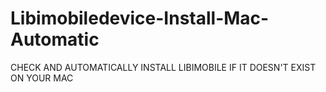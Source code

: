 # Libimobiledevice-Install-Mac-Automatic
CHECK AND AUTOMATICALLY INSTALL LIBIMOBILE IF IT DOESN'T EXIST ON YOUR MAC

